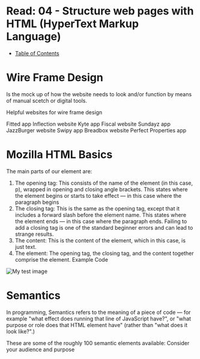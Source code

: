 # Read: 04 - Structure web pages with HTML (HyperText Markup Language)
- [Table of Contents](README.md)

# Wire Frame Design

Is the mock up of how the website needs to look and/or function by means of manual scetch or digital tools.

Helpful websites for wire frame design

Fitted app
Inflection website
Kyte app
Fiscal website
Sundayz app
JazzBurger website
Swipy app
Breadbox website
Perfect Properties app


# Mozilla HTML Basics

The main parts of our element are:
1.	The opening tag: This consists of the name of the element (in this case, p), wrapped in opening and closing angle brackets. This states where the element begins or starts to take effect — in this case where the paragraph begins
2.	The closing tag: This is the same as the opening tag, except that it includes a forward slash before the element name. This states where the element ends — in this case where the paragraph ends. Failing to add a closing tag is one of the standard beginner errors and can lead to strange results.
3.	The content: This is the content of the element, which in this case, is just text.
4.	The element: The opening tag, the closing tag, and the content together comprise the element.
 Example Code
 <!DOCTYPE html>
<html>
  <head>
    <meta charset="utf-8">
    <title>My test page</title>
  </head>
  <body>
    <img src="images/firefox-icon.png" alt="My test image">
  </body>
</html>

# Semantics

In programming, Semantics refers to the meaning of a piece of code — for example "what effect does running that line of JavaScript have?", or "what purpose or role does that HTML element have" (rather than "what does it look like?".)

These are some of the roughly 100 semantic elements available: Consider your audience and purpose